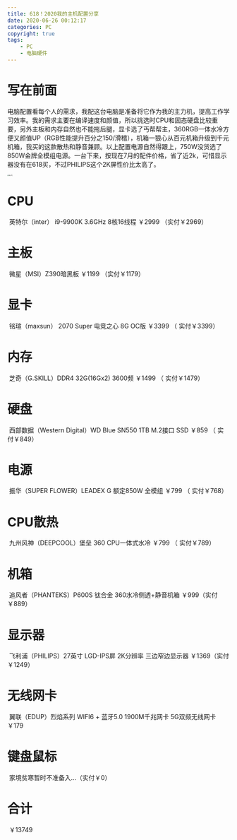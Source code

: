 ```yaml
---
title: 618！2020我的主机配置分享
date: 2020-06-26 00:12:17
categories: PC
copyright: true
tags: 
	- PC
	- 电脑硬件
---
```


# 写在前面

电脑配置看每个人的需求，我配这台电脑是准备将它作为我的主力机，提高工作学习效率。我的需求主要在编译速度和颜值，所以挑选时CPU和固态硬盘比较重要，另外主板和内存自然也不能拖后腿，显卡选了丐帮帮主，360RGB一体水冷方便又颜值UP（RGB性能提升百分之150/滑稽），机箱一狠心从百元机箱升级到千元机箱，我买的这款散热和静音兼顾。以上配置电源自然得跟上，750W没货选了850W金牌全模组电源。一台下来，按现在7月的配件价格，省了近2k，可惜显示器没有在618买，不过PHILIPS这个2K屏性价比太高了。

<!--more-->

<img src="PC1.JPG" alt="My PC" style="zoom:20%;" />

# CPU
​	英特尔（inter） i9-9900K 3.6GHz 8核16线程 ￥2999 （实付￥2969）
# 主板
​	微星（MSI）Z390暗黑板 ￥1199 （实付￥1179）
# 显卡
​	铭瑄（maxsun） 2070 Super 电竞之心 8G OC版 ￥3399 （ 实付￥3399）
# 内存
​	芝奇（G.SKILL）DDR4 32G(16Gx2) 3600频 ￥1499 （ 实付￥1479）
# 硬盘
​	西部数据（Western Digital）WD Blue SN550 1TB M.2接口 SSD ￥859 （ 实付￥849）
# 电源
​	振华（SUPER FLOWER）LEADEX G 额定850W 全模组 ￥799 （ 实付￥768）

# CPU散热

​	九州风神（DEEPCOOL）堡垒 360 CPU一体式水冷 ￥799 （ 实付￥789）
# 机箱
​	追风者（PHANTEKS）P600S 钛合金 360水冷侧透+静音机箱 ￥999（实付￥889）
# 显示器
​	飞利浦（PHILIPS）27英寸 LGD-IPS屏 2K分辨率 三边窄边显示器 ￥1369（实付￥1249）	

# 无线网卡

​	翼联（EDUP）烈焰系列 WIFI6 + 蓝牙5.0 1900M千兆网卡 5G双频无线网卡 ￥179

# 键盘鼠标

​	家境贫寒暂时不准备入...（实付￥0）

# 合计

​	￥13749